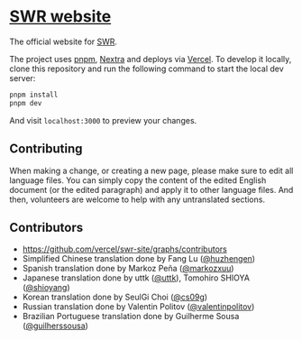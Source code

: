 # [SWR website](https://swr.vercel.app)

The official website for [SWR](https://github.com/vercel/swr).

The project uses [pnpm](https://pnpm.io), [Nextra](https://nextra.vercel.app) and deploys via [Vercel](https://vercel.com). To develop it locally, clone this repository and run the following command to start the local dev server:

```bash
pnpm install
pnpm dev
```

And visit `localhost:3000` to preview your changes.

## Contributing

When making a change, or creating a new page, please make sure to edit all language files. You can simply copy the content of the edited English document (or the edited paragraph) and apply it to other language files. And then, volunteers are welcome to help with any untranslated sections.

## Contributors

- https://github.com/vercel/swr-site/graphs/contributors
- Simplified Chinese translation done by Fang Lu ([@huzhengen](https://github.com/huzhengen))
- Spanish translation done by Markoz Peña ([@markozxuu](https://twitter.com/markozxuu))
- Japanese translation done by uttk ([@uttk](https://github.com/uttk)), Tomohiro SHIOYA ([@shioyang](https://github.com/shioyang))
- Korean translation done by SeulGi Choi ([@cs09g](https://github.com/cs09g))
- Russian translation done by Valentin Politov ([@valentinpolitov](https://github.com/valentinpolitov))
- Brazilian Portuguese translation done by Guilherme Sousa ([@guilherssousa](https://github.com/guilherssousa))
